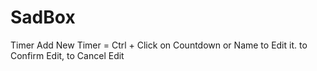 # SadBox

Timer
  Add New Timer = Ctrl + <Enter>
  Click on Countdown or Name to Edit it.
  <Enter> to Confirm Edit, <Esc> to Cancel Edit
